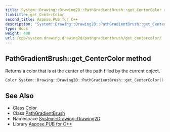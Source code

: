```yaml
---
title: System::Drawing::Drawing2D::PathGradientBrush::get_CenterColor method
linktitle: get_CenterColor
second_title: Aspose.PUB for C++
description: 'System::Drawing::Drawing2D::PathGradientBrush::get_CenterColor method. Returns a color that is at the center of the path filled by the current object in C++.'
type: docs
weight: 400
url: /cpp/system.drawing.drawing2d/pathgradientbrush/get_centercolor/
---
```

## PathGradientBrush::get_CenterColor method


Returns a color that is at the center of the path filled by the current object.

```cpp
Color System::Drawing::Drawing2D::PathGradientBrush::get_CenterColor() const
```

## See Also

* Class [Color](../../../system.drawing/color/)
* Class [PathGradientBrush](../)
* Namespace [System::Drawing::Drawing2D](../../)
* Library [Aspose.PUB for C++](../../../)
